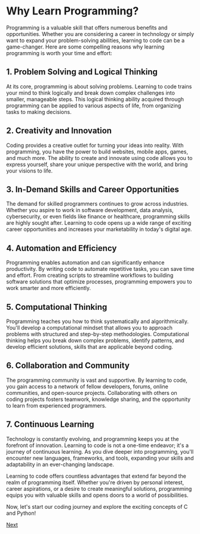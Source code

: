 # Why Learn Programming?

Programming is a valuable skill that offers numerous benefits and opportunities. Whether you are considering a career in technology or simply want to expand your problem-solving abilities, learning to code can be a game-changer. Here are some compelling reasons why learning programming is worth your time and effort:

## 1. Problem Solving and Logical Thinking

At its core, programming is about solving problems. Learning to code trains your mind to think logically and break down complex challenges into smaller, manageable steps. This logical thinking ability acquired through programming can be applied to various aspects of life, from organizing tasks to making decisions.

## 2. Creativity and Innovation

Coding provides a creative outlet for turning your ideas into reality. With programming, you have the power to build websites, mobile apps, games, and much more. The ability to create and innovate using code allows you to express yourself, share your unique perspective with the world, and bring your visions to life.

## 3. In-Demand Skills and Career Opportunities

The demand for skilled programmers continues to grow across industries. Whether you aspire to work in software development, data analysis, cybersecurity, or even fields like finance or healthcare, programming skills are highly sought after. Learning to code opens up a wide range of exciting career opportunities and increases your marketability in today's digital age.

## 4. Automation and Efficiency

Programming enables automation and can significantly enhance productivity. By writing code to automate repetitive tasks, you can save time and effort. From creating scripts to streamline workflows to building software solutions that optimize processes, programming empowers you to work smarter and more efficiently.

## 5. Computational Thinking

Programming teaches you how to think systematically and algorithmically. You'll develop a computational mindset that allows you to approach problems with structured and step-by-step methodologies. Computational thinking helps you break down complex problems, identify patterns, and develop efficient solutions, skills that are applicable beyond coding.

## 6. Collaboration and Community

The programming community is vast and supportive. By learning to code, you gain access to a network of fellow developers, forums, online communities, and open-source projects. Collaborating with others on coding projects fosters teamwork, knowledge sharing, and the opportunity to learn from experienced programmers.

## 7. Continuous Learning

Technology is constantly evolving, and programming keeps you at the forefront of innovation. Learning to code is not a one-time endeavor; it's a journey of continuous learning. As you dive deeper into programming, you'll encounter new languages, frameworks, and tools, expanding your skills and adaptability in an ever-changing landscape.

Learning to code offers countless advantages that extend far beyond the realm of programming itself. Whether you're driven by personal interest, career aspirations, or a desire to create meaningful solutions, programming equips you with valuable skills and opens doors to a world of possibilities.

Now, let's start our coding journey and explore the exciting concepts of C and Python!

[Next](../sec2/index.md)